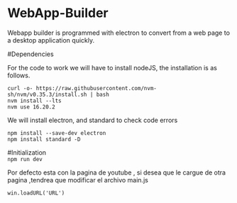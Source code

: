 # WebApp-Builder
Webapp builder is programmed with electron to convert from a web page to a desktop application quickly.

#Dependencies
<p>For the code to work we will have to install nodeJS, the installation is as follows.</p>
<code>curl -o- https://raw.githubusercontent.com/nvm-sh/nvm/v0.35.3/install.sh | bash </code><br>
<code>nvm install --lts </code><br>
<code>nvm use 16.20.2</code><br>

<p>We will install electron, and standard to check code errors</p>
<code>npm install --save-dev electron</code><br>
<code>npm install standard -D</code><br>

#Initialization<br>
<code>npm run dev</code>

<p>Por defecto esta con la pagina de youtube , si desea que le cargue de otra pagina ,tendrea que modificar el archivo main.js</p>
<code>win.loadURL('URL') </code>

